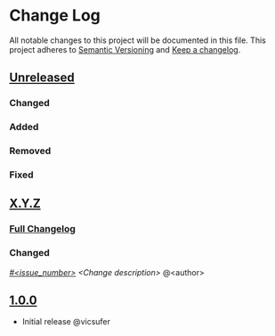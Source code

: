 # Change Log

All notable changes to this project will be documented in this file.
This project adheres to [Semantic Versioning](http://semver.org/) and [Keep a changelog](https://github.com/olivierlacan/keep-a-changelog).

## [Unreleased](https://github.com/idealista/timescaledb_role/tree/develop)
### Changed
### Added
### Removed
### Fixed

## [X.Y.Z](https://github.com/idealista/timescaledb_role/tree/X.Y.Z)
### [Full Changelog](https://github.com/idealista/timescaledb_role/compare/1.0.0...X.Y.Z)
### Changed
 *[#<issue_number>](https://github.com/idealista/timescaledb_role/issues/<issue_number>) \<Change description\>* @\<author\>

## [1.0.0](https://github.com/idealista/timescaledb_role/tree/1.0.0)
- Initial release @vicsufer
